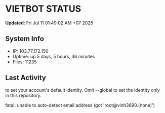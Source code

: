 # VIETBOT STATUS
**Updated**: Fri Jul 11 01:49:02 AM +07 2025

## System Info
- IP: 103.77.172.150
- Uptime: up 5 days, 5 hours, 36 minutes
- Files: 11235

## Last Activity

to set your account's default identity.
Omit --global to set the identity only in this repository.

fatal: unable to auto-detect email address (got 'root@vinh3690.(none)')
